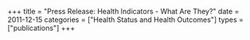 +++
title = "Press Release: Health Indicators - What Are They?"
date = 2011-12-15
categories = ["Health Status and Health Outcomes"]
types = ["publications"]
+++
